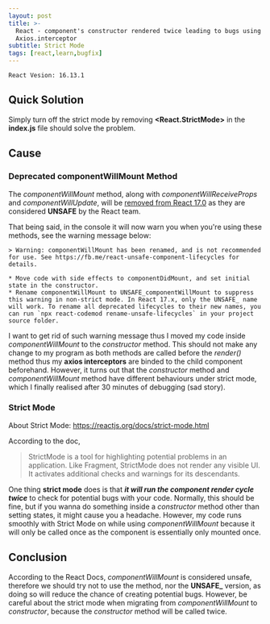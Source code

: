```yaml
---
layout: post
title: >-
  React - component's constructor rendered twice leading to bugs using
  Axios.interceptor
subtitle: Strict Mode
tags: [react,learn,bugfix]
---
```

```
React Vesion: 16.13.1
```

## Quick Solution
Simply turn off the strict mode by removing **\<React.StrictMode\>** in the **index.js** file should solve the problem.

## Cause
### Deprecated componentWillMount Method

The _componentWillMount_ method, along with _componentWillReceiveProps_ and _componentWillUpdate_, will be [removed from React 17.0](https://reactjs.org/blog/2018/03/27/update-on-async-rendering.html#adding-event-listeners-or-subscriptions) as they are considered **UNSAFE** by the React team.

That being said, in the console it will now warn you when you're using these methods, see the warning message below:

	> Warning: componentWillMount has been renamed, and is not recommended for use. See https://fb.me/react-unsafe-component-lifecycles for details.

	* Move code with side effects to componentDidMount, and set initial state in the constructor.
	* Rename componentWillMount to UNSAFE_componentWillMount to suppress this warning in non-strict mode. In React 17.x, only the UNSAFE_ name will work. To rename all deprecated lifecycles to their new names, you can run `npx react-codemod rename-unsafe-lifecycles` in your project source folder.
    
I want to get rid of such warning message thus I moved my code inside _componentWillMount_ to the _constructor_ method. This should not make any change to my program as both methods are called before the _render()_ method thus my **axios interceptors** are binded to the child component beforehand. However, it turns out that the _constructor_ method and _componentWillMount_ method have different behaviours under strict mode, which I finally realised after 30 minutes of debugging (sad story).

### Strict Mode

About Strict Mode: <https://reactjs.org/docs/strict-mode.html>

According to the doc,     

> StrictMode is a tool for highlighting potential problems in an application. Like Fragment, StrictMode does not render any visible UI. It activates additional checks and warnings for its descendants.

One thing **strict mode** does is that _**it will run the component render cycle twice**_ to check for potential bugs with your code. Normally, this should be fine, but if you wanna do something inside a _constructor_ method other than setting states, it might cause you a headache. However, my code runs smoothly with Strict Mode on while using _componentWillMount_ because it will only be called once as the component is essentially only mounted once.

## Conclusion

According to the React Docs, _componentWillMount_ is considered unsafe, therefore we should try not to use the method, nor the **UNSAFE_** version, as doing so will reduce the chance of creating potential bugs. However, be careful about the strict mode when migrating from _componentWillMount_ to _constructor_, because the _constructor_ method will be called twice.




